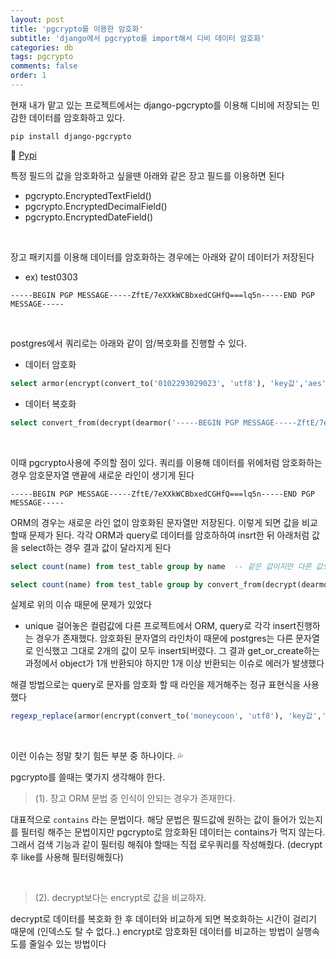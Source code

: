 ```yaml
---
layout: post
title: 'pgcrypto를 이용한 암호화'
subtitle: 'django에서 pgcrypto를 import해서 디비 데이터 암호화'
categories: db
tags: pgcrypto
comments: false
order: 1
---
```


현재 내가 맡고 있는 프로젝트에서는 django-pgcrypto를 이용해 디비에 저장되는 민감한 데이터를 암호화하고 있다.
```shell
pip install django-pgcrypto
```
🔺 [Pypi](https://pypi.org/project/django-pgcrypto/)

특정 필드의 값을 암호화하고 싶을땐 아래와 같은 장고 필드를 이용하면 된다
- pgcrypto.EncryptedTextField()
- pgcrypto.EncryptedDecimalField()
- pgcrypto.EncryptedDateField()   


<br>

장고 패키지를 이용해 데이터를 암호화하는 경우에는 아래와 같이 데이터가 저장된다

- ex) test0303

```text
-----BEGIN PGP MESSAGE-----ZftE/7eXXkWCBbxedCGHfQ===lq5n-----END PGP MESSAGE-----
```

<br>

postgres에서 쿼리로는 아래와 같이 암/복호화를 진행할 수 있다.

- 데이터 암호화

```sql
select armor(encrypt(convert_to('0102293029023', 'utf8'), 'key값','aes'))
```

- 데이터 복호화

```sql
select convert_from(decrypt(dearmor('-----BEGIN PGP MESSAGE-----ZftE/7eXXkWCBbxedCGHfQ===lq5n-----END PGP MESSAGE-----'), 'key값', 'aes'), 'utf-8')
```

<br>

이때 pgcrypto사용에 주의할 점이 있다.
쿼리를 이용해 데이터를 위에처럼 암호화하는 경우 암호문자열 맨끝에 새로운 라인이 생기게 된다
```text
-----BEGIN PGP MESSAGE-----ZftE/7eXXkWCBbxedCGHfQ===lq5n-----END PGP MESSAGE-----

```

ORM의 경우는 새로운 라인 없이 암호화된 문자열만 저장된다. 이렇게 되면 값을 비교할때 문제가 된다. 각각 ORM과 query로 데이터를 암호하하여 insrt한 뒤 아래처럼 값을 select하는 경우 결과 값이 달라지게 된다
```sql
select count(name) from test_table group by name  -- 같은 값이지만 다른 값으로 인식 (줄끝에 새로운 라인이 원인이다)

select count(name) from test_table group by convert_from(decrypt(dearmor(name), 'key값', 'aes'), 'utf-8') -- 실제 복호화하는 경우 똑같은 값이 나오기 때문에 하나의 값으로 인식
```

실제로 위의 이슈 때문에 문제가 있었다 
- unique 걸어놓은 컬럼값에 다른 프로젝트에서 ORM, query로 각각 insert진행하는 경우가 존재했다. 암호화된 문자열의 라인차이 때문에 postgres는 다른 문자열로 인식했고 그대로 2개의 값이 모두 insert되버렸다. 그 결과 get_or_create하는 과정에서 object가 1개 반환되야 하지만 1개 이상 반환되는 이슈로 에러가 발생했다    

해결 방법으로는 query로 문자를 암호화 할 때 라인을 제거해주는 정규 표현식을 사용했다

```sql
regexp_replace(armor(encrypt(convert_to('moneycoon', 'utf8'), 'key값','aes')),E'([\n\r]+$)', '', 'g' )
```

<br>

이런 이슈는 정말 찾기 힘든 부분 중 하나이다. 💦    

pgcrypto를 쓸때는 몇가지 생각해야 한다.

> (1). 장고 ORM 문법 중 인식이 안되는 경우가 존재한다.

 대표적으로 ```contains``` 라는 문법이다. 해당 문법은 필드값에 원하는 값이 들어가 있는지를 필터링 해주는 문법이지만 pgcrypto로 암호화된 데이터는 contains가 먹지 않는다. 그래서 검색 기능과 같이 필터링 해줘야 할때는 직접 로우쿼리를 작성해줬다. (decrypt후 like를 사용해 필터링해줬다) 

<br>

> (2). decrypt보다는 encrypt로 값을 비교하자.

decrypt로 데이터를 복호화 한 후 데이터와 비교하게 되면 복호화하는 시간이 걸리기 때문에 (인덱스도 탈 수 없다..) encrypt로 암호화된 데이터를 비교하는 방법이 실행속도를 줄일수 있는 방법이다 